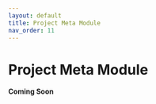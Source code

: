 ```yaml
---
layout: default
title: Project Meta Module
nav_order: 11
---
```


# Project Meta Module

**Coming Soon**
